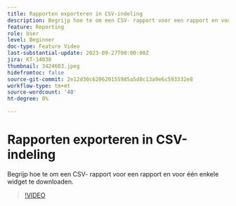 ```yaml
---
title: Rapporten exporteren in CSV-indeling
description: Begrijp hoe te om een CSV- rapport voor een rapport en voor één enkele widget te downloaden.
feature: Reporting
role: User
level: Beginner
doc-type: Feature Video
last-substantial-update: 2023-09-27T00:00:00Z
jira: KT-14038
thumbnail: 3424603.jpeg
hidefromtoc: false
source-git-commit: 2e12d30c620620155985a5d8c13a9e6c593332e8
workflow-type: tm+mt
source-wordcount: '40'
ht-degree: 0%

---
```



# Rapporten exporteren in CSV-indeling

Begrijp hoe te om een CSV- rapport voor een rapport en voor één enkele widget te downloaden.

>[!VIDEO](https://video.tv.adobe.com/v/3439616/?learn=on&captions=dut)
